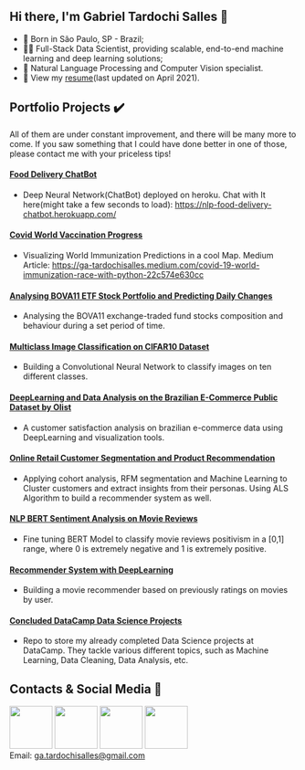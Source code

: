## Hi there, I'm Gabriel Tardochi Salles 👋
- 👶 Born in São Paulo, SP - Brazil;
- 🧑‍🔬 Full-Stack Data Scientist, providing scalable, end-to-end machine learning and deep learning solutions;  
- 💙 Natural Language Processing and Computer Vision specialist.
- 📃 View my [resume](https://github.com/ga-tardochisalles/ga-tardochisalles/raw/main/Gabriel%20Tardochi%20Salles%20-%20Data%20Scientist.pdf)(last updated on April 2021).  
## Portfolio Projects ✔️
All of them are under constant improvement, and there will be many more to come. If you saw something that I could have done better in one of those, please contact me with your priceless tips!
#### [Food Delivery ChatBot](https://github.com/ga-tardochisalles/food-delivery-chatbot-nlp-and-deep-learning)
* Deep Neural Network(ChatBot) deployed on heroku. Chat with It here(might take a few seconds to load): https://nlp-food-delivery-chatbot.herokuapp.com/
#### [Covid World Vaccination Progress](https://github.com/ga-tardochisalles/covid-world-vaccination-progress)
* Visualizing World Immunization Predictions in a cool Map. Medium Article: https://ga-tardochisalles.medium.com/covid-19-world-immunization-race-with-python-22c574e630cc
#### [Analysing BOVA11 ETF Stock Portfolio and Predicting Daily Changes](https://github.com/ga-tardochisalles/bova11-etf-stock-portfolio-eda-and-prediction)
* Analysing the BOVA11 exchange-traded fund stocks composition and behaviour during a set period of time.
#### [Multiclass Image Classification on CIFAR10 Dataset](https://github.com/ga-tardochisalles/pytorch-img-classification-cifar10)
* Building a Convolutional Neural Network to classify images on ten different classes.
#### [DeepLearning and Data Analysis on the Brazilian E-Commerce Public Dataset by Olist](https://github.com/ga-tardochisalles/olist-ecommerce-dataset)
* A customer satisfaction analysis on brazilian e-commerce data using DeepLearning and visualization tools.
#### [Online Retail Customer Segmentation and Product Recommendation](https://github.com/ga-tardochisalles/online-retail-customer-segregation)
* Applying cohort analysis, RFM segmentation and Machine Learning to Cluster customers and extract insights from their personas. Using ALS Algorithm to build a recommender system as well.
#### [NLP BERT Sentiment Analysis on Movie Reviews](https://github.com/ga-tardochisalles/nlp-bert-sentiment-analysis-on-movies)
* Fine tuning BERT Model to classify movie reviews positivism in a [0,1] range, where 0 is extremely negative and 1 is extremely positive.
#### [Recommender System with DeepLearning](https://github.com/ga-tardochisalles/recommender-system-with-deeplearning)
* Building a movie recommender based on previously ratings on movies by user.
#### [Concluded DataCamp Data Science Projects](https://github.com/ga-tardochisalles/Concluded-DataCamp-Projects)
* Repo to store my already completed Data Science projects at DataCamp. They tackle various different topics, such as Machine Learning, Data Cleaning, Data Analysis, etc.
## Contacts & Social Media 👋
[<img src="https://logodix.com/logo/79569.png" width="75" height="75">](http://www.linkedin.com/in/gabriel-tardochi-salles-a1653a193) 
[<img src="https://image.flaticon.com/icons/png/512/25/25231.png" width="75" height="75">](https://github.com/ga-tardochisalles) 
[<img src="https://cdn4.iconfinder.com/data/icons/social-media-circle-7/512/Medium_circle-512.png" width="75" height="75">](https://ga-tardochisalles.medium.com/)
[<img src="https://storage.scolary.com/storage/file/public/71b68248-ba0a-4b26-b15f-0c77cdf341cd.svg" width="75" height="75">](https://www.kaggle.com/gabrieltardochi)  
Email: ga.tardochisalles@gmail.com
